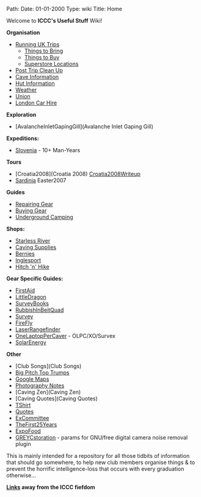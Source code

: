 Path: 
Date: 01-01-2000
Type: wiki
Title: Home

Welcome to **ICCC's Useful Stuff** Wiki!

**Organisation**

*   [Running UK Trips](RunningTripsUK)
    *   [Things to Bring](ThingsToBring)
    *   [Things to Buy](ThingsToBuy)
    *   [Superstore Locations](SuperStoresLocations)
*   [Post Trip Clean Up](WashingKit)
*   [Cave Information](CaveInformation)
*   [Hut Information](HutInformation)
*   [Weather](Weather)
*   [Union](Union)
*   [London Car Hire](LondonCarHire)

**Exploration**

*   [AvalancheInletGapingGill](Avalanche Inlet Gaping Gill)

**Expeditions:**

*   [Slovenia](Slovenia) - 10+ Man-Years

**Tours**

*   [Croatia2008](Croatia 2008) [Croatia2008Writeup](Croatia2008Writeup)
*   [Sardinia](Sardinia) Easter2007

**Guides**

*   [Repairing Gear](Repair)
*   [Buying Gear](Gear)
*   [Underground Camping](UndergroundCamping)

**Shops:**

*   [Starless River](http://www.starlessriver.com/)
*   [Caving Supplies](http://www.caving-supplies.co.uk/)
*   [Bernies](http://www.berniescafe.co.uk/)
*   [Inglesport](http://www.inglesport.com)
*   [Hitch 'n' Hike](http://www.hitchnhike.co.uk/)

**Gear Specific Guides:**

*   [FirstAid](FirstAid)
*   [LittleDragon](LittleDragon)
*   [SurveyBooks](SurveyBooks)
*   [RubbishInBeitQuad](RubbishInBeitQuad)
*   [Survey](Survey)
*   [FireFly](FireFly)
*   [LaserRangefinder](LaserRangefinder)
*   [OneLaptopPerCaver](OneLaptopPerCaver) - OLPC/XO/Survex
*   [SolarEnergy](SolarEnergy)

**Other**

*   [Club Songs](Club Songs)
*   [Big Pitch Top Trumps](BigPitchTopTrumps)
*   [Google Maps](GoogleMaps)
*   [Photography Notes](PhotographyNotes)
*   [Caving Zen](Caving Zen)
*   [Caving Quotes](Caving Quotes)
*   [TShirt](TShirt)
*   [Quotes](Quotes)
*   [ExCommittee](ExCommittee)
*   [TheFirst25Years](TheFirst25Years)
*   [ExpoFood](ExpoFood)
*   [GREYCstoration](GREYCstoration) - params for GNU/free digital camera noise removal plugin

This is mainly intended for a repository for all those tidbits of information that should go somewhere, to help new club members organise things & to prevent the horrific intelligence-loss that occurs with every graduation otherwise...

**[Links](Links) away from the ICCC fiefdom**
